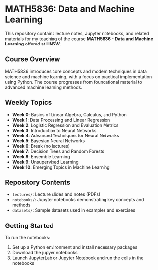 # MATH5836: Data and Machine Learning

This repository contains lecture notes, Jupyter notebooks, and related materials for my teaching of the course **MATH5836 - Data and Machine Learning** offered at **UNSW**.

## Course Overview

MATH5836 introduces core concepts and modern techniques in data science and machine learning, with a focus on practical implementation using Python. 
The course progresses from foundational material to advanced machine learning methods.

## Weekly Topics

- **Week 0**: Basics of Linear Algebra, Calculus, and Python
- **Week 1**: Data Processing and Linear Regression
- **Week 2**: Logistic Regression and Evaluation Metrics
- **Week 3**: Introduction to Neural Networks
- **Week 4**: Advanced Techniques for Neural Networks
- **Week 5**: Bayesian Neural Networks
- **Week 6**: Break (no lectures)
- **Week 7**: Decision Trees and Random Forests
- **Week 8**: Ensemble Learning
- **Week 9**: Unsupervised Learning
- **Week 10**: Emerging Topics in Machine Learning

## Repository Contents

- `lectures/`: Lecture slides and notes (PDFs)
- `notebooks/`: Jupyter notebooks demonstrating key concepts and methods
- `datasets/`: Sample datasets used in examples and exercises

## Getting Started

To run the notebooks:

1. Set up a Python environment and install necessary packages
2. Download the jupyer notebooks
2. Launch JupyterLab or Jupyter Notebook and run the cells in the notebooks

